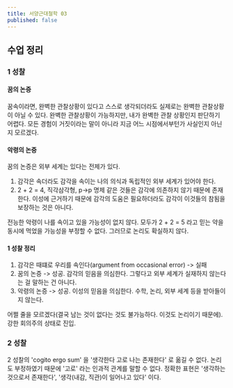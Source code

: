 ```yaml
---
title: 서양근대철학 03
published: false
---
```


## 수업 정리

### 1 성찰

#### 꿈의 논증

꿈속이라면, 완벽한 관찰상황이 있다고 스스로 생각되더라도 실제로는 완벽한 관찰상황이 아닐 수 있다.
완벽한 관찰상황이 가능하지만, 내가 완벽한 관찰 상황인지 판단하기 어렵다.
모든 경험이 거짓이라는 말이 아니라 지금 어느 시점에서부턴가 사실인지 아닌지 모르겠다.

#### 악령의 논증

꿈의 논증은 외부 세계는 있다는 전제가 있다.
1) 감각은 속더라도 감각을 속이는 나의 의식과 독립적인 외부 세계가 있어야 한다.
2) 2 + 2 = 4, 직각삼각형, p->p 명제 같은 것들은 감각에 의존하지 않기 때문에 존재한다. 이성에 근거하기 때문에 감각의 도움은 필요하더라도 감각이 이것들의 참됨을 보장하는 것은 아니다.

전능한 악령이 나를 속이고 있을 가능성이 없지 않다.
모두가 2 + 2 = 5 라고 믿는 약을 동시에 먹었을 가능성을 부정할 수 없다.
그러므로 논리도 확실하지 않다.

#### 1 성찰 정리

1) 감각은 때떄로 우리를 속인다(argument from occasional error) -> 실패
2) 꿈의 논증 -> 성공. 감각의 믿음을 의심한다. 그렇다고 외부 세계가 실재하지 않는다는 걸 말하는 건 아니다.
3) 악령의 논증 -> 성공. 이성의 믿음을 의심한다. 수학, 논리, 외부 세계 등을 받아들이지 않는다.

어쩔 줄을 모르겠다(결국 남는 것이 없다는 것도 불가능하다. 이것도 논리이기 때문에). 강한 회의주의 상태로 진입.

### 2 성찰

2 성찰의 'cogito ergo sum' 을 '생각한다 고로 나는 존재한다' 로 옮길 수 없다.
논리도 부정하였기 때문에 '고로' 라는 인과적 관계를 말할 수 없다.
정확한 표현은 '생각하는 것으로서 존재한다', '생각(내감, 직관)이 일어나고 있다' 이다.
